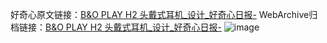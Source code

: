 好奇心原文链接：[B&O PLAY H2 头戴式耳机_设计_好奇心日报-](https://www.qdaily.com/articles/3830.html)
WebArchive归档链接：[B&O PLAY H2 头戴式耳机_设计_好奇心日报-](http://web.archive.org/web/20190623153111/https://www.qdaily.com/articles/3830.html)
![image](http://ww3.sinaimg.cn/large/007d5XDply1g3vdfwdmcmj30u043uqh9)